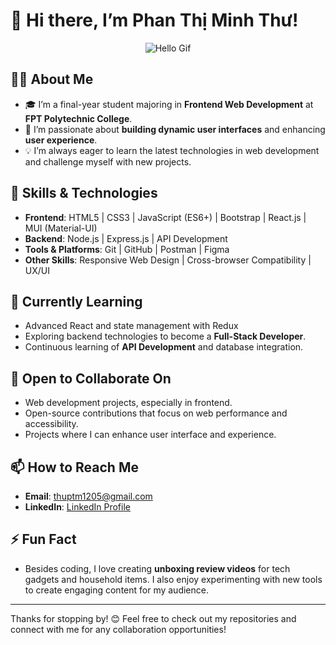 # 👋 Hi there, I’m Phan Thị Minh Thư!

<p align="center">
  <img src="https://media.giphy.com/media/hL9q5k9dk9l0wGd4e0/giphy.gif?cid=ecf05e47onbm8yhdykpnjrbqohebfo7r01baj4mwkodn9w0i&ep=v1_gifs_search&rid=giphy.gif&ct=g" alt="Hello Gif" />
</p>

## 👩‍💻 About Me
- 🎓 I’m a final-year student majoring in **Frontend Web Development** at **FPT Polytechnic College**.
- 👀 I’m passionate about **building dynamic user interfaces** and enhancing **user experience**.
- 💡 I’m always eager to learn the latest technologies in web development and challenge myself with new projects.

## 🚀 Skills & Technologies
- **Frontend**: HTML5 | CSS3 | JavaScript (ES6+) | Bootstrap | React.js | MUI (Material-UI)
- **Backend**: Node.js | Express.js | API Development
- **Tools & Platforms**: Git | GitHub | Postman | Figma
- **Other Skills**: Responsive Web Design | Cross-browser Compatibility | UX/UI

## 🌱 Currently Learning
- Advanced React and state management with Redux
- Exploring backend technologies to become a **Full-Stack Developer**.
- Continuous learning of **API Development** and database integration.

## 🤝 Open to Collaborate On
- Web development projects, especially in frontend.
- Open-source contributions that focus on web performance and accessibility.
- Projects where I can enhance user interface and experience.

## 📫 How to Reach Me
- **Email**: thuptm1205@gmail.com
- **LinkedIn**: [LinkedIn Profile](https://www.linkedin.com/in/th%C6%B0-phan-00241a303?utm_source=share&utm_campaign=share_via&utm_content=profile&utm_medium=ios_app)

## ⚡ Fun Fact
- Besides coding, I love creating **unboxing review videos** for tech gadgets and household items. I also enjoy experimenting with new tools to create engaging content for my audience.

---

Thanks for stopping by! 😊 Feel free to check out my repositories and connect with me for any collaboration opportunities!

<!---
ThuHocVietCode/ThuHocVietCode is a ✨ special ✨ repository because its README.md (this file) appears on your GitHub profile.
You can click the Preview link to take a look at your changes.
--->


